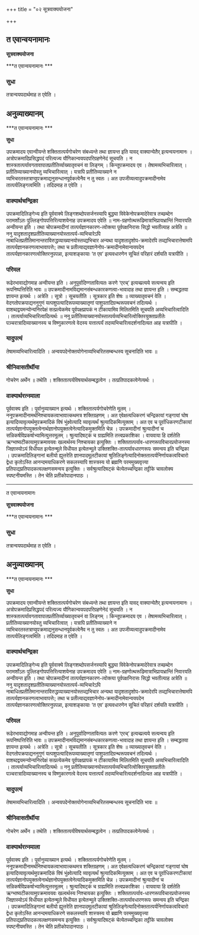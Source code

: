 +++
title = "०२ सूत्रवाक्ययोजना"

+++


## त एवान्वयनामानः

**सूत्रवाक्ययोजना**

***त एवान्वयनामानः ***

### **सुधा**

तत्रान्वयपदार्थमाह त एवेति ।

## **अनुव्याख्यानम्**

***त एवान्वयनामानः ***

**सुधा**

उपक्रमादय एवान्वीयन्ते शक्तितात्पर्यगोचरेण संबध्यन्ते तथा ज्ञायन्त इति यावद् वाक्यान्येतैर् इत्यन्वयनामानः । अत्रोपक्रमादिप्रसिद्धपदं परित्यज्य यौगिकान्वयपदपरिग्रहणेनेदं सूचयति । न शास्त्रतात्पर्यावगतावापातप्रतीतिर्व्याख्यातृवचनं वा लिङ्गम् । किन्तूपक्रमादय एव । तेषामव्यभिचारित्वात् । प्रतीतिव्याख्यानयोस्तु व्यभिचारित्वात् । यत्रापि प्रतीतिव्याख्याने न व्यभिचरतस्तत्राप्युपक्रमाद्यनुसन्धानपूर्वकत्वेनैव न तु स्वतः । अत उपजीव्यत्वादुपक्रमादीनामेव तात्पर्यलिङ्गत्वमिति । तदिदमाह त एवेति ।

### **वाक्यार्थचन्द्रिका**

उपक्रमादिलिङ्गेभ्य इति पूर्ववाक्ये लिङ्गशब्दोपसर्जनस्यापि बुद्ध्या विवेकेनोपक्रमादेरेवात्र तच्छब्देन परामर्शोऽतः पुल्लिङ्गोपपत्तिरित्याशयेनाह उपक्रमादय एवेति ॥ नाम-ग्रहणोत्थरूढिमात्राभिप्रायभ्रान्तिं निवारयति अन्वीयन्त इति । तथा चोपक्रमादीनां तात्पर्यज्ञानकारण-त्वोक्त्या पूर्वपक्षनिरासः सिद्धो भवतीत्याह अत्रेति ॥ ननु यादृशतादृशप्रतीतिव्याख्यानयोस्तात्पर्य-व्यभिचारेऽपि नाबाधितप्रतीतिमानान्तराविरुद्धव्याख्यानयोस्तव्द्यभिचार अन्यथा यादृशतादृशोप-क्रमादेरपि तव्द्यभिचारात्तेषामपि तात्पर्यज्ञानकरणत्वाभावापत्तेः; तथा च प्रतीत्याद्यवज्ञानेनोप-क्रमादीनामेवान्वयपदेन तात्पर्यज्ञानकारणत्वोक्तिरनुपपन्ना, इत्याशङ्कायाः ‘त एव’ इत्यवधारणेन सूचितं परिहारं दर्शयति यत्रापीति ।

### **परिमल**

रूढेरभावाद्योगमाह अन्वीयन्त इति । अनुपूर्वादिण्गतावित्यतः करणे ‘एरच्’ इत्यच्प्रत्यये सत्यन्वय इति रूपनिष्पत्तिरिति भावः ॥ उपक्रमादीनामविद्यमानसंबन्धकारकणत्वा-भावादाह तथा ज्ञायन्त इति । सम्बद्धतया ज्ञायन्त इत्यर्थः । अत्रेति । सूत्रो । सूचयतीति । सूत्रकार इति शेषः ॥ व्याख्यातृवचनं वेति । वेदगतोपक्रपाद्यननुगुणं यत्पशुपत्यादिरूपव्याख्यातृणां पाशुपतादिग्रन्थरूपवचनं तदित्यर्थः । वाशब्दद्वयमन्योन्यनिरपेक्षं सत्प्रत्येकमेव पूर्वपक्षप्रापकं न टीकायामिव मिलितमिति सूचयति अव्यभिचारित्वादिति । तात्पर्याव्यभिचारित्वादित्यर्थः ॥ ननु प्रतीतिव्याख्यानयोस्तात्पर्यव्यभिचारित्वोक्तिरयुक्ताप्रतीतेः पञ्चरात्रादिव्याख्यानस्य च विष्णुकारणत्वे वेदस्य यत्तात्पर्यं तदव्यभिचारित्वदर्शनादित्यत आह यत्रापीति ।

### **यादुपत्यं**

तेषामव्यभिचारित्वादिति । अन्वयपदेनोक्तयोगेनाव्यभिचरितसम्बन्धस्य सूचनादिति भावः ॥

### **श्रीनिवासतीर्थीया**

गोचरेण अर्थेन ॥ तथेति । शक्तितात्पर्यविषयार्थसम्बद्धत्वेन । तत्प्रतिपादकत्वेनेत्यर्थः ।

### **वाक्यार्थरत्नमाला**

पूर्ववाक्य इति । पूर्वानुव्याख्यान इत्यर्थः । शक्तितात्पर्यगोचरेणेति मूलम् । ननूपक्रमादीनामर्थनिश्चायकत्वाभावात्कथमत्र शक्तिग्रहणम् । अत एवेक्षत्यधिकरणं चन्द्रिकायां गङ्गायां घोष इत्यादिव्यावृत्यर्थमुपक्रमादिकं विषं भुंक्ष्वेत्यादि व्यावृत्यर्थं श्रुत्यादिकमित्युक्तम् । अत एव च पूर्वाधिकरणटीकायां तात्पर्यज्ञानोपयुक्तत्वेनार्थज्ञानोपयुक्तत्वेनेत्यादिकमुक्तमिति चेन्न । उपक्रमादीनां श्रुत्यादीनां च सन्निकर्षविप्रकर्षाभ्यामित्युत्तरमूलम् । श्रुत्यादिषट्कं च ग्राह्यमिति तत्त्वप्रकाशिका । वायवाया हि दर्शतेति ऋग्भाष्यटीकायामुपक्रमावयवः खल्वर्थस्य निश्चायका इत्युक्तिः । शक्तितात्पर्याव-धारणरूपविचारप्रयोजनस्य जिज्ञास्योऽयं विधीयत इत्येतन्मूले विधीयत इत्येतन्मूले उक्तिशक्ति-तात्पर्यावधारणरूपः समन्वय इति चन्द्रिका । उपक्रमादिलिङ्गानां बलीयो ह्युत्तरेति ज्ञानपादमूलटीकायां श्रुतिलिङ्गेत्यादिनोक्ततात्पर्यनिर्णायकत्वविचारो द्वेधा कृतोऽस्ति आनन्दमयाधिकरणे सकलस्यापि शास्त्रस्य यो ब्रह्मणि परममुख्यवृत्त्या प्रतिपाद्यप्रतिपादकत्वलक्षणसमन्वय इत्युक्तिः । सर्वश्रुत्यादिषट्कं चेत्येतच्चन्द्रिका तट्टीके चावलोक्य स्पष्टनीयमस्ति । तेन चेति प्रतीकोपादानपाठः ।

------------------------------------------------------------------------

त एवान्वयनामानः

**सूत्रवाक्ययोजना**

***त एवान्वयनामानः ***

### **सुधा**

तत्रान्वयपदार्थमाह त एवेति ।

## **अनुव्याख्यानम्**

***त एवान्वयनामानः ***

**सुधा**

उपक्रमादय एवान्वीयन्ते शक्तितात्पर्यगोचरेण संबध्यन्ते तथा ज्ञायन्त इति यावद् वाक्यान्येतैर् इत्यन्वयनामानः । अत्रोपक्रमादिप्रसिद्धपदं परित्यज्य यौगिकान्वयपदपरिग्रहणेनेदं सूचयति । न शास्त्रतात्पर्यावगतावापातप्रतीतिर्व्याख्यातृवचनं वा लिङ्गम् । किन्तूपक्रमादय एव । तेषामव्यभिचारित्वात् । प्रतीतिव्याख्यानयोस्तु व्यभिचारित्वात् । यत्रापि प्रतीतिव्याख्याने न व्यभिचरतस्तत्राप्युपक्रमाद्यनुसन्धानपूर्वकत्वेनैव न तु स्वतः । अत उपजीव्यत्वादुपक्रमादीनामेव तात्पर्यलिङ्गत्वमिति । तदिदमाह त एवेति ।

### **वाक्यार्थचन्द्रिका**

उपक्रमादिलिङ्गेभ्य इति पूर्ववाक्ये लिङ्गशब्दोपसर्जनस्यापि बुद्ध्या विवेकेनोपक्रमादेरेवात्र तच्छब्देन परामर्शोऽतः पुल्लिङ्गोपपत्तिरित्याशयेनाह उपक्रमादय एवेति ॥ नाम-ग्रहणोत्थरूढिमात्राभिप्रायभ्रान्तिं निवारयति अन्वीयन्त इति । तथा चोपक्रमादीनां तात्पर्यज्ञानकारण-त्वोक्त्या पूर्वपक्षनिरासः सिद्धो भवतीत्याह अत्रेति ॥ ननु यादृशतादृशप्रतीतिव्याख्यानयोस्तात्पर्य-व्यभिचारेऽपि नाबाधितप्रतीतिमानान्तराविरुद्धव्याख्यानयोस्तव्द्यभिचार अन्यथा यादृशतादृशोप-क्रमादेरपि तव्द्यभिचारात्तेषामपि तात्पर्यज्ञानकरणत्वाभावापत्तेः; तथा च प्रतीत्याद्यवज्ञानेनोप-क्रमादीनामेवान्वयपदेन तात्पर्यज्ञानकारणत्वोक्तिरनुपपन्ना, इत्याशङ्कायाः ‘त एव’ इत्यवधारणेन सूचितं परिहारं दर्शयति यत्रापीति ।

### **परिमल**

रूढेरभावाद्योगमाह अन्वीयन्त इति । अनुपूर्वादिण्गतावित्यतः करणे ‘एरच्’ इत्यच्प्रत्यये सत्यन्वय इति रूपनिष्पत्तिरिति भावः ॥ उपक्रमादीनामविद्यमानसंबन्धकारकणत्वा-भावादाह तथा ज्ञायन्त इति । सम्बद्धतया ज्ञायन्त इत्यर्थः । अत्रेति । सूत्रो । सूचयतीति । सूत्रकार इति शेषः ॥ व्याख्यातृवचनं वेति । वेदगतोपक्रपाद्यननुगुणं यत्पशुपत्यादिरूपव्याख्यातृणां पाशुपतादिग्रन्थरूपवचनं तदित्यर्थः । वाशब्दद्वयमन्योन्यनिरपेक्षं सत्प्रत्येकमेव पूर्वपक्षप्रापकं न टीकायामिव मिलितमिति सूचयति अव्यभिचारित्वादिति । तात्पर्याव्यभिचारित्वादित्यर्थः ॥ ननु प्रतीतिव्याख्यानयोस्तात्पर्यव्यभिचारित्वोक्तिरयुक्ताप्रतीतेः पञ्चरात्रादिव्याख्यानस्य च विष्णुकारणत्वे वेदस्य यत्तात्पर्यं तदव्यभिचारित्वदर्शनादित्यत आह यत्रापीति ।

### **यादुपत्यं**

तेषामव्यभिचारित्वादिति । अन्वयपदेनोक्तयोगेनाव्यभिचरितसम्बन्धस्य सूचनादिति भावः ॥

### **श्रीनिवासतीर्थीया**

गोचरेण अर्थेन ॥ तथेति । शक्तितात्पर्यविषयार्थसम्बद्धत्वेन । तत्प्रतिपादकत्वेनेत्यर्थः ।

### **वाक्यार्थरत्नमाला**

पूर्ववाक्य इति । पूर्वानुव्याख्यान इत्यर्थः । शक्तितात्पर्यगोचरेणेति मूलम् । ननूपक्रमादीनामर्थनिश्चायकत्वाभावात्कथमत्र शक्तिग्रहणम् । अत एवेक्षत्यधिकरणं चन्द्रिकायां गङ्गायां घोष इत्यादिव्यावृत्यर्थमुपक्रमादिकं विषं भुंक्ष्वेत्यादि व्यावृत्यर्थं श्रुत्यादिकमित्युक्तम् । अत एव च पूर्वाधिकरणटीकायां तात्पर्यज्ञानोपयुक्तत्वेनार्थज्ञानोपयुक्तत्वेनेत्यादिकमुक्तमिति चेन्न । उपक्रमादीनां श्रुत्यादीनां च सन्निकर्षविप्रकर्षाभ्यामित्युत्तरमूलम् । श्रुत्यादिषट्कं च ग्राह्यमिति तत्त्वप्रकाशिका । वायवाया हि दर्शतेति ऋग्भाष्यटीकायामुपक्रमावयवः खल्वर्थस्य निश्चायका इत्युक्तिः । शक्तितात्पर्याव-धारणरूपविचारप्रयोजनस्य जिज्ञास्योऽयं विधीयत इत्येतन्मूले विधीयत इत्येतन्मूले उक्तिशक्ति-तात्पर्यावधारणरूपः समन्वय इति चन्द्रिका । उपक्रमादिलिङ्गानां बलीयो ह्युत्तरेति ज्ञानपादमूलटीकायां श्रुतिलिङ्गेत्यादिनोक्ततात्पर्यनिर्णायकत्वविचारो द्वेधा कृतोऽस्ति आनन्दमयाधिकरणे सकलस्यापि शास्त्रस्य यो ब्रह्मणि परममुख्यवृत्त्या प्रतिपाद्यप्रतिपादकत्वलक्षणसमन्वय इत्युक्तिः । सर्वश्रुत्यादिषट्कं चेत्येतच्चन्द्रिका तट्टीके चावलोक्य स्पष्टनीयमस्ति । तेन चेति प्रतीकोपादानपाठः ।

